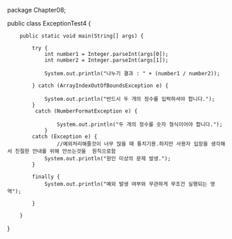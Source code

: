 package Chapter08;

public class ExceptionTest4 {


		public static void main(String[] args) {
			
			try {
				int number1 = Integer.parseInt(args[0]);
				int number2 = Integer.parseInt(args[1]);
				
				System.out.println("나누기 결과 : " + (number1 / number2));
				
			} catch (ArrayIndexOutOfBoundsException e) {

				System.out.println("반드시 두 개의 정수를 입력하셔야 합니다.");
			}
			 catch (NumberFormatException e) {

					System.out.println("두 개의 정수를 숫자 형식이어야 합니다.");
				}
			catch (Exception e) {
					//예외처리해줄것이 너무 많을 때 퉁치기용.하지만 사용자 입장을 생각해서 친절한 안내를 위해 안쓰는것을  원칙으로함
				System.out.println("원인 미상의 문제 발생.");
			}
			
			finally {
				System.out.println("예외 발생 여부와 무관하게 무조건 실행되는 영역");
				
			}
			
		}

}
